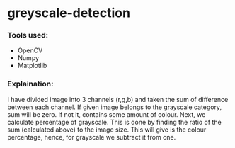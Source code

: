 # greyscale-detection
### Tools used:
- OpenCV
- Numpy
- Matplotlib

### Explaination:
I have divided image into 3 channels (r,g,b) and taken the sum of  difference between each channel. If given image belongs to the grayscale category, sum will be zero. If not it, contains some amount of colour. Next, we calculate percentage of grayscale. This is done by finding the ratio of the sum (calculated above) to the image size. This will give is the colour percentage, hence, for grayscale we subtract it from one. 
